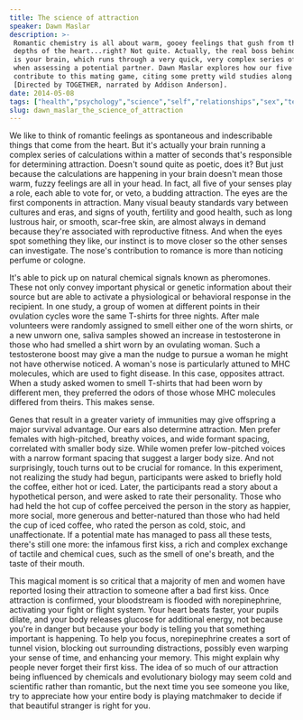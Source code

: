 ```yaml
---
title: The science of attraction
speaker: Dawn Maslar
description: >-
 Romantic chemistry is all about warm, gooey feelings that gush from the deepest
 depths of the heart...right? Not quite. Actually, the real boss behind attraction
 is your brain, which runs through a very quick, very complex series of calculations
 when assessing a potential partner. Dawn Maslar explores how our five senses
 contribute to this mating game, citing some pretty wild studies along the way.
 [Directed by TOGETHER, narrated by Addison Anderson].
date: 2014-05-08
tags: ["health","psychology","science","self","relationships","sex","teded","chemistry","animation","humanity","brain","human-body","physiology"]
slug: dawn_maslar_the_science_of_attraction
---
```


We like to think of romantic feelings as spontaneous and indescribable things that come
from the heart. But it's actually your brain running a complex series of calculations
within a matter of seconds that's responsible for determining attraction. Doesn't sound
quite as poetic, does it? But just because the calculations are happening in your brain
doesn't mean those warm, fuzzy feelings are all in your head. In fact, all five of your
senses play a role, each able to vote for, or veto, a budding attraction. The eyes are the
first components in attraction. Many visual beauty standards vary between cultures and
eras, and signs of youth, fertility and good health, such as long lustrous hair, or
smooth, scar-free skin, are almost always in demand because they're associated with
reproductive fitness. And when the eyes spot something they like, our instinct is to move
closer so the other senses can investigate. The nose's contribution to romance is more
than noticing perfume or cologne.

It's able to pick up on natural chemical signals known as pheromones. These not only
convey important physical or genetic information about their source but are able to
activate a physiological or behavioral response in the recipient. In one study, a group of
women at different points in their ovulation cycles wore the same T-shirts for three
nights. After male volunteers were randomly assigned to smell either one of the worn
shirts, or a new unworn one, saliva samples showed an increase in testosterone in those
who had smelled a shirt worn by an ovulating woman. Such a testosterone boost may give a
man the nudge to pursue a woman he might not have otherwise noticed. A woman's nose is
particularly attuned to MHC molecules, which are used to fight disease. In this case,
opposites attract. When a study asked women to smell T-shirts that had been worn by
different men, they preferred the odors of those whose MHC molecules differed from theirs.
This makes sense.

Genes that result in a greater variety of immunities may give offspring a major survival
advantage. Our ears also determine attraction. Men prefer females with high-pitched,
breathy voices, and wide formant spacing, correlated with smaller body size. While women
prefer low-pitched voices with a narrow formant spacing that suggest a larger body size.
And not surprisingly, touch turns out to be crucial for romance. In this experiment, not
realizing the study had begun, participants were asked to briefly hold the coffee, either
hot or iced. Later, the participants read a story about a hypothetical person, and were
asked to rate their personality. Those who had held the hot cup of coffee perceived the
person in the story as happier, more social, more generous and better-natured than those
who had held the cup of iced coffee, who rated the person as cold, stoic, and
unaffectionate. If a potential mate has managed to pass all these tests, there's still one
more: the infamous first kiss, a rich and complex exchange of tactile and chemical cues,
such as the smell of one's breath, and the taste of their mouth.

This magical moment is so critical that a majority of men and women have reported losing
their attraction to someone after a bad first kiss. Once attraction is confirmed, your
bloodstream is flooded with norepinephrine, activating your fight or flight system. Your
heart beats faster, your pupils dilate, and your body releases glucose for additional
energy, not because you're in danger but because your body is telling you that something
important is happening. To help you focus, norepinephrine creates a sort of tunnel vision,
blocking out surrounding distractions, possibly even warping your sense of time, and
enhancing your memory. This might explain why people never forget their first kiss. The
idea of so much of our attraction being influenced by chemicals and evolutionary biology
may seem cold and scientific rather than romantic, but the next time you see someone you
like, try to appreciate how your entire body is playing matchmaker to decide if that
beautiful stranger is right for you.

<!--
ad_duration=0
event="TED-Ed"
external_start_time=0
intro_duration=0
is_subtitle_required="False"
is_talk_featured="False"
language="en"
language_swap="False"
native_language="en"
number_of_related_talks=6
number_of_speakers=1
number_of_subtitled_videos=0
number_of_tags=13
number_of_talk_download_languages=29
number_of_talk_more_resources=0
number_of_talk_recommendations=0
number_of_talks_take_actions=0
post_ad_duration=0
published_timestamp="2019-03-08 19:11:48"
recording_date="2014-05-08"
speaker_description="Biologist"
speaker_is_published=0
speaker_name="Dawn Maslar"
talk_name="The science of attraction"
talks_tags=["health","psychology","science","self","relationships","sex","teded","chemistry","animation","humanity","brain","human-body","physiology"]
url_photo_talk="https://s3.amazonaws.com/talkstar-photos/uploads/2ca683ea-f07e-43a7-8e1b-33292e96d751/86_attraction.jpg"
url_webpage="https://www.ted.com/talks/dawn_maslar_the_science_of_attraction"
video_type_name="TED-Ed Original"
-->